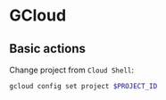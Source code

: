 # GCloud

## Basic actions

Change project from `Cloud Shell`:

```bash
gcloud config set project $PROJECT_ID
```
